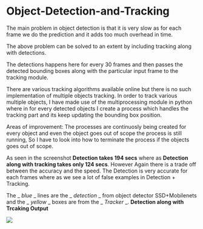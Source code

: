 # Object-Detection-and-Tracking
The main problem in object detection is that it is very slow as for each frame we do the prediction 
and it adds too much overhead in time.

The above problem can be solved to an extent by including tracking along with detections.

The detections happens here for every 30 frames and then passes the detected bounding boxes along with the particular input frame 
to the tracking module.

There are various tracking algorithms available online but there is no such implementation of multiple objects tracking. 
In order to track various multiple objects, I have made use of the multiprocessing module in python 
where in for every detected objects I create a process which handles the tracking part and its keep updating the bounding box position.

Areas of improvement:
The processes are continuosly being created for every object and even the object goes out of scope the process is still running,
So I have to look into how to terminate the process if the objects goes out of scope. 


As seen in the screenshot **Detection takes 194 secs** where as **Detection along with tracking takes only 124 secs**.
However Again there is a trade off between the accuracy and the speed. The Detection is very accurate for each frames
where as we see a lot of false examples in Detection + Tracking.

The _ _blue_ _ lines are the _ _detection_ _ from object detector SSD+Mobilenets and the _ _yellow_ _ boxes are from the _ _Tracker_ _.
**Detection along with Trcaking Output**



![](output.gif)

